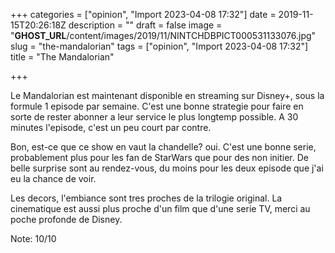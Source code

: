 +++
categories = ["opinion", "Import 2023-04-08 17:32"]
date = 2019-11-15T20:26:18Z
description = ""
draft = false
image = "__GHOST_URL__/content/images/2019/11/NINTCHDBPICT000531133076.jpg"
slug = "the-mandalorian"
tags = ["opinion", "Import 2023-04-08 17:32"]
title = "The Mandalorian"

+++


Le Mandalorian est maintenant disponible en streaming sur Disney+, sous la formule 1 episode par semaine. C'est une bonne strategie pour faire en sorte de rester abonner a leur service le plus longtemp possible. A 30 minutes l'episode, c'est un peu court par contre.

Bon, est-ce que ce show en vaut la chandelle? oui. C'est une bonne serie, probablement plus pour les fan de StarWars que pour des non initier. De belle surprise sont au rendez-vous, du moins pour les deux episode que j'ai eu la chance de voir.

Les decors, l'embiance sont tres proches de la trilogie original. La cinematique est aussi plus proche d'un film que d'une serie TV, merci au poche profonde de Disney.

Note: 10/10

